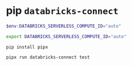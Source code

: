 # pip `databricks-connect`

```powershell
$env:DATABRICKS_SERVERLESS_COMPUTE_ID="auto"
```
```bash
export DATABRICKS_SERVERLESS_COMPUTE_ID="auto"
```
```shell
pip install pipx

pipx run databricks-connect test
```